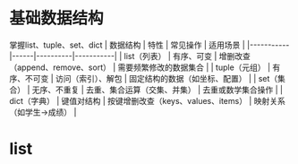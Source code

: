# 基础数据结构
掌握list、tuple、set、dict
| 数据结构 | 特性 | 常见操作 | 适用场景 |
|-----------|------|----------|-----------|
| list（列表） | 有序、可变 | 增删改查（append、remove、sort） | 需要频繁修改的数据集合 |
| tuple（元组） | 有序、不可变 | 访问（索引）、解包 | 固定结构的数据（如坐标、配置） |
| set（集合） | 无序、不重复 | 去重、集合运算（交集、并集） | 去重或数学集合操作 |
| dict（字典） | 键值对结构 | 按键增删改查（keys、values、items） | 映射关系（如学生→成绩） |
# list
